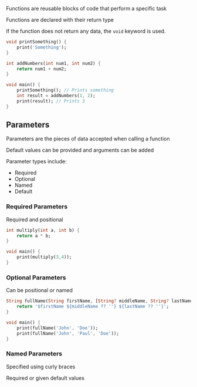 
Functions are reusable blocks of code that perform a specific task

Functions are declared with their return type

If the function does not return any data, the `void` keyword is used.

```dart
void printSomething() {
	print('Something');
}

int addNumbers(int num1, int num2) {
	return num1 + num2;
}

void main() {
	printSomething(); // Prints something
	int result = addNumbers(1, 2);
	print(result); // Prints 3
}
```


## Parameters 

Parameters are the pieces of data accepted when calling a function

Default values can be provided and arguments can be added

Parameter types include:
- Required
- Optional
- Named
- Default

### Required Parameters

Required and positional

```dart
int multiply(int a, int b) {
	return a * b;
}

void main() {
	print(multiply(3,4));
}
```

### Optional Parameters 

Can be positional or named

```dart
String fullName(String firstName, [String? middleName, String? lastName]) {
	return '$firstName ${middleName ?? ''} ${lastName ?? ''}';
}

void main() {
	print(fullName('John', 'Doe'));
	print(fullName('John', 'Paul', 'Doe'));
}
```

### Named Parameters

Specified using curly braces

Required or given default values

```dart

```